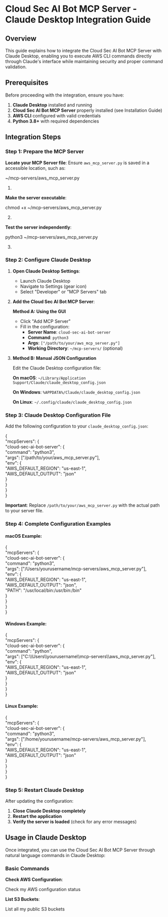 # **Cloud Sec AI Bot MCP Server \- Claude Desktop Integration Guide**

## **Overview**

This guide explains how to integrate the Cloud Sec AI Bot MCP Server with Claude Desktop, enabling you to execute AWS CLI commands directly through Claude's interface while maintaining security and proper command validation.

## **Prerequisites**

Before proceeding with the integration, ensure you have:

1. **Claude Desktop** installed and running  
2. **Cloud Sec AI Bot MCP Server** properly installed (see Installation Guide)  
3. **AWS CLI** configured with valid credentials  
4. **Python 3.8+** with required dependencies

## **Integration Steps**

### **Step 1: Prepare the MCP Server**

**Locate your MCP Server file**: Ensure `aws_mcp_server.py` is saved in a accessible location, such as:

 \~/mcp-servers/aws\_mcp\_server.py

1. 

**Make the server executable**:

 chmod \+x \~/mcp-servers/aws\_mcp\_server.py

2. 

**Test the server independently**:

 python3 \~/mcp-servers/aws\_mcp\_server.py

3. 

### **Step 2: Configure Claude Desktop**

1. **Open Claude Desktop Settings**:

   * Launch Claude Desktop  
   * Navigate to Settings (gear icon)  
   * Select "Developer" or "MCP Servers" tab  
2. **Add the Cloud Sec AI Bot MCP Server**:

    **Method A: Using the GUI**

   * Click "Add MCP Server"  
   * Fill in the configuration:  
     * **Server Name**: `cloud-sec-ai-bot-server`  
     * **Command**: `python3`  
     * **Args**: `["/path/to/your/aws_mcp_server.py"]`  
     * **Working Directory**: `~/mcp-servers/` (optional)  
3. **Method B: Manual JSON Configuration**

    Edit the Claude Desktop configuration file:

    **On macOS**: `~/Library/Application Support/Claude/claude_desktop_config.json`

    **On Windows**: `%APPDATA%/Claude/claude_desktop_config.json`

    **On Linux**: `~/.config/claude/claude_desktop_config.json`

### **Step 3: Claude Desktop Configuration File**

Add the following configuration to your `claude_desktop_config.json`:

{  
  "mcpServers": {  
    "cloud-sec-ai-bot-server": {  
      "command": "python3",  
      "args": \["/path/to/your/aws\_mcp\_server.py"\],  
      "env": {  
        "AWS\_DEFAULT\_REGION": "us-east-1",  
        "AWS\_DEFAULT\_OUTPUT": "json"  
      }  
    }  
  }  
}

**Important**: Replace `/path/to/your/aws_mcp_server.py` with the actual path to your server file.

### **Step 4: Complete Configuration Examples**

#### **macOS Example:**

{  
  "mcpServers": {  
    "cloud-sec-ai-bot-server": {  
      "command": "python3",  
      "args": \["/Users/yourusername/mcp-servers/aws\_mcp\_server.py"\],  
      "env": {  
        "AWS\_DEFAULT\_REGION": "us-east-1",  
        "AWS\_DEFAULT\_OUTPUT": "json",  
        "PATH": "/usr/local/bin:/usr/bin:/bin"  
      }  
    }  
  }  
}

#### **Windows Example:**

{  
  "mcpServers": {  
    "cloud-sec-ai-bot-server": {  
      "command": "python",  
      "args": \["C:\\\\Users\\\\yourusername\\\\mcp-servers\\\\aws\_mcp\_server.py"\],  
      "env": {  
        "AWS\_DEFAULT\_REGION": "us-east-1",  
        "AWS\_DEFAULT\_OUTPUT": "json"  
      }  
    }  
  }  
}

#### **Linux Example:**

{  
  "mcpServers": {  
    "cloud-sec-ai-bot-server": {  
      "command": "python3",  
      "args": \["/home/yourusername/mcp-servers/aws\_mcp\_server.py"\],  
      "env": {  
        "AWS\_DEFAULT\_REGION": "us-east-1",  
        "AWS\_DEFAULT\_OUTPUT": "json"  
      }  
    }  
  }  
}

### **Step 5: Restart Claude Desktop**

After updating the configuration:

1. **Close Claude Desktop completely**  
2. **Restart the application**  
3. **Verify the server is loaded** (check for any error messages)

## **Usage in Claude Desktop**

Once integrated, you can use the Cloud Sec AI Bot MCP Server through natural language commands in Claude Desktop:

### **Basic Commands**

**Check AWS Configuration**:

Check my AWS configuration status

**List S3 Buckets**:

List all my public S3 buckets

